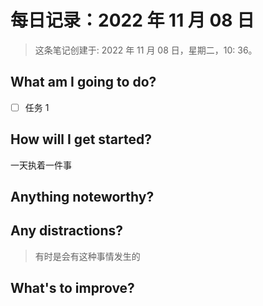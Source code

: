 # 每日记录：2022 年 11 月 08 日

> 这条笔记创建于: 2022 年 11 月 08 日，星期二，10: 36。

## What am I going to do?

- [ ] 任务 1

## How will I get started?

一天执着一件事

## Anything noteworthy?

<!-- 记单词 -->
<!-- 30 days of xxx -->
<!-- 一日一句 -->
<!-- 一日一歌 -->

## Any distractions?

> 有时是会有这种事情发生的

## What's to improve?
